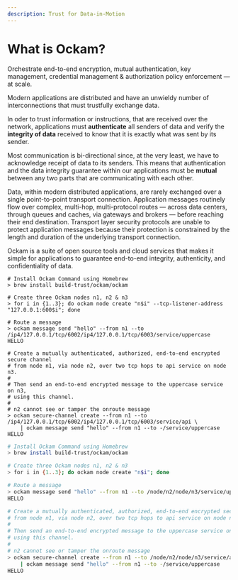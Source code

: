 ```yaml
---
description: Trust for Data-in-Motion
---
```


# What is Ockam?

Orchestrate end-to-end encryption, mutual authentication, key management, credential management & authorization policy enforcement — at scale.

Modern applications are distributed and have an unwieldy number of interconnections that must trustfully exchange data.

In oder to trust information or instructions, that are received over the network, applications must **authenticate** all senders of data and verify the **integrity of data** received to know that it is exactly what was sent by its sender.

Most communication is bi-directional since, at the very least, we have to acknowledge receipt of data to its senders. This means that authentication and the data integrity guarantee within our applications must be **mutual** between any two parts that are communicating with each other.&#x20;















Data, within modern distributed applications, are rarely exchanged over a single point-to-point transport connection. Application messages routinely flow over complex, multi-hop, multi-protocol routes — across data centers, through queues and caches, via gateways and brokers — before reaching their end destination. Transport layer security protocols are unable to protect application messages because their protection is constrained by the length and duration of the underlying transport connection.

























Ockam is a suite of open source tools and cloud services that makes it simple for applications to guarantee end-to-end integrity, authenticity, and confidentiality of data.









```shell
# Install Ockam Command using Homebrew
> brew install build-trust/ockam/ockam

# Create three Ockam nodes n1, n2 & n3
> for i in {1..3}; do ockam node create "n$i" --tcp-listener-address "127.0.0.1:600$i"; done

# Route a message 
> ockam message send "hello" --from n1 --to /ip4/127.0.0.1/tcp/6002/ip4/127.0.0.1/tcp/6003/service/uppercase
HELLO

# Create a mutually authenticated, authorized, end-to-end encrypted secure channel
# from node n1, via node n2, over two tcp hops to api service on node n3.
#
# Then send an end-to-end encrypted message to the uppercase service on n3,
# using this channel.
# 
# n2 cannot see or tamper the onroute message
> ockam secure-channel create --from n1 --to /ip4/127.0.0.1/tcp/6002/ip4/127.0.0.1/tcp/6003/service/api \
    | ockam message send "hello" --from n1 --to -/service/uppercase
HELLO

```

```bash
# Install Ockam Command using Homebrew
> brew install build-trust/ockam/ockam

# Create three Ockam nodes n1, n2 & n3
> for i in {1..3}; do ockam node create "n$i"; done

# Route a message
> ockam message send "hello" --from n1 --to /node/n2/node/n3/service/uppercase
HELLO

# Create a mutually authenticated, authorized, end-to-end encrypted secure channel
# from node n1, via node n2, over two tcp hops to api service on node n3.
#
# Then send an end-to-end encrypted message to the uppercase service on n3,
# using this channel.
# 
# n2 cannot see or tamper the onroute message
> ockam secure-channel create --from n1 --to /node/n2/node/n3/service/api \
    | ockam message send "hello" --from n1 --to -/service/uppercase
HELLO
```
